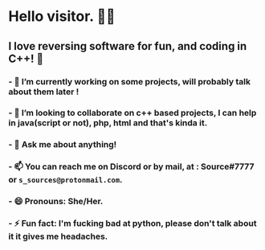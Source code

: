 # Hello visitor. 👋🏻

## I love reversing software for fun, and coding in C++! 🚀

### - 🔭 I’m currently working on some projects, will probably talk about them later !
### - 👯 I’m looking to collaborate on c++ based projects, I can help in java(script or not), php, html and that's kinda it.
### - 💬 Ask me about anything!
### - 📫 You can reach me on Discord or by mail, at : Source#7777 or `s_sources@protonmail.com`.
### - 😄 Pronouns: She/Her.
### - ⚡ Fun fact: I'm fucking bad at python, please don't talk about it it gives me headaches.
